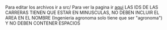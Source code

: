 Para editar los archivos ir a src/
Para ver la pagina ir [aqui](https://orientar.moraetchezahar.repl.co)
LAS IDS DE LAS CARRERAS TIENEN QUE ESTAR EN MINUSCULAS, NO DEBEN INCLUIR EL AREA EN EL NOMBRE (Ingenieria agronoma solo tiene que ser "agronoma") Y NO DEBEN CONTENER ESPACIOS